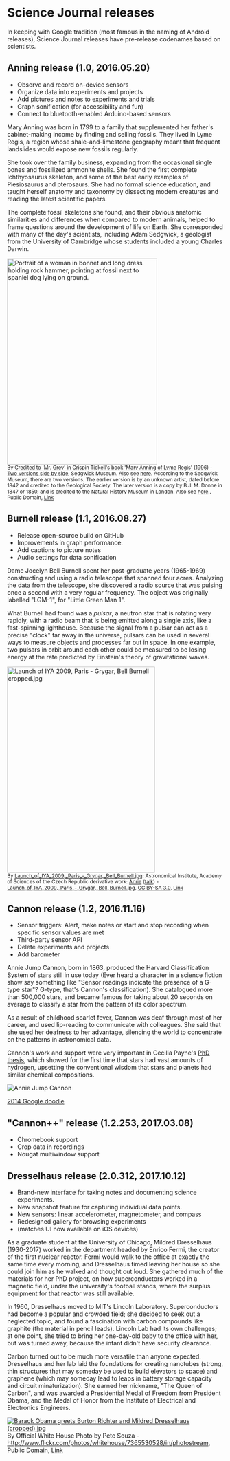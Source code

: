 # Science Journal releases

In keeping with Google tradition (most famous in the naming of Android releases),
Science Journal releases have pre-release codenames based on scientists.

## Anning release (1.0, 2016.05.20)

* Observe and record on-device sensors
* Organize data into experiments and projects
* Add pictures and notes to experiments and trials
* Graph sonification (for accessibility and fun)
* Connect to bluetooth-enabled Arduino-based sensors

Mary Anning was born in 1799 to a family that supplemented her father's cabinet-making income by
finding and selling fossils.  They lived in Lyme Regis, a region whose shale-and-limestone geography
meant that frequent landslides would expose new fossils regularly.

She took over the family business, expanding from the occasional single bones and fossilized
ammonite shells.  She found the first complete Ichthyosaurus skeleton, and some of the best
early examples of Plesiosaurus and pterosaurs.  She had no formal science education, and
taught herself anatomy and taxonomy by dissecting modern creatures and reading the latest
scientific papers.

The complete fossil skeletons she found, and their obvious anatomic similarities and
differences when compared to modern animals, helped to frame questions around the development of
life on Earth.  She corresponded with many of the day's scientists, including Adam Sedgwick,
a geologist from the University of Cambridge whose students included a young Charles
Darwin.

<p><a href="https://commons.wikimedia.org/wiki/File:Mary_Anning_painting.jpg#/media/File:Mary_Anning_painting.jpg"><img src="https://upload.wikimedia.org/wikipedia/commons/e/e7/Mary_Anning_painting.jpg" alt="Portrait of a woman in bonnet and long dress holding rock hammer, pointing at fossil next to spaniel dog lying on ground." height="480" width="349"></a><br><small>By <a rel="nofollow" class="external text" href="http://www.nhm.ac.uk/nature-online/online-exhibitions/art-themes/caught_in_oils/more/anning_more_info.htm">Credited to 'Mr. Grey' in Crispin Tickell's book 'Mary Anning of Lyme Regis' (1996)</a> - <a rel="nofollow" class="external text" href="http://www.sedgwickmuseum.org/education/Mary_Anning_Pictures.pdf">Two versions side by side</a>, Sedgwick Museum. Also see <a rel="nofollow" class="external text" href="http://www.sedgwickmuseum.org/education/ideas_and_evidence.html">here</a>. According to the Sedgwick Museum, there are two versions. The earlier version is by an unknown artist, dated before 1842 and credited to the Geological Society. The later version is a copy by B.J. M. Donne in 1847 or 1850, and is credited to the Natural History Museum in London. Also see <a rel="nofollow" class="external text" href="http://books.google.com/books?id=pe8VMJ0OLOgC&amp;pg=PA11">here</a>., Public Domain, <a href="https://commons.wikimedia.org/w/index.php?curid=3824696">Link</a></small></p>

## Burnell release (1.1, 2016.08.27)

* Release open-source build on GitHub
* Improvements in graph performance.
* Add captions to picture notes
* Audio settings for data sonification

Dame Jocelyn Bell Burnell spent her post-graduate years (1965-1969) constructing and using a radio
telescope that spanned four acres.  Analyzing the data from the telescope, she discovered a radio
source that was pulsing once a second with a very regular frequency.  The object was originally
labelled "LGM-1", for "Little Green Man 1".

What Burnell had found was a _pulsar_, a neutron star that is rotating very rapidly, with a radio
beam that is being emitted along a single axis, like a fast-spinning lighthouse.  Because the signal
from a pulsar can act as a precise "clock" far away in the universe, pulsars can be used in several
ways to measure objects and processes far out in space.  In one example, two pulsars in orbit around
each other could be measured to be losing energy at the rate predicted by Einstein's theory of
gravitational waves.

<p><a href="https://commons.wikimedia.org/wiki/File:Launch_of_IYA_2009,_Paris_-_Grygar,_Bell_Burnell_cropped.jpg#/media/File:Launch_of_IYA_2009,_Paris_-_Grygar,_Bell_Burnell_cropped.jpg"><img src="https://upload.wikimedia.org/wikipedia/commons/c/c4/Launch_of_IYA_2009%2C_Paris_-_Grygar%2C_Bell_Burnell_cropped.jpg" alt="Launch of IYA 2009, Paris - Grygar, Bell Burnell cropped.jpg" height="480" width="344"></a><br><small>By <a href="//commons.wikimedia.org/wiki/File:Launch_of_IYA_2009,_Paris_-_Grygar,_Bell_Burnell.jpg" title="File:Launch of IYA 2009, Paris - Grygar, Bell Burnell.jpg">Launch_of_IYA_2009,_Paris_-_Grygar,_Bell_Burnell.jpg</a>: Astronomical Institute, Academy of Sciences of the Czech Republic
derivative work: <a href="//commons.wikimedia.org/wiki/User:Anrie" title="User:Anrie">Anrie</a> (<a href="//commons.wikimedia.org/wiki/User_talk:Anrie" title="User talk:Anrie"><span class="signature-talk">talk</span></a>) - <a href="//commons.wikimedia.org/wiki/File:Launch_of_IYA_2009,_Paris_-_Grygar,_Bell_Burnell.jpg" title="File:Launch of IYA 2009, Paris - Grygar, Bell Burnell.jpg">Launch_of_IYA_2009,_Paris_-_Grygar,_Bell_Burnell.jpg</a>, <a href="http://creativecommons.org/licenses/by-sa/3.0" title="Creative Commons Attribution-Share Alike 3.0">CC BY-SA 3.0</a>, <a href="https://commons.wikimedia.org/w/index.php?curid=9988968">Link</a></small></p>

## Cannon release (1.2, 2016.11.16)

* Sensor triggers: Alert, make notes or start and stop recording when specific sensor values are met
* Third-party sensor API
* Delete experiments and projects
* Add barometer

Annie Jump Cannon, born in 1863, produced the Harvard Classification System of stars still in use
today (Ever heard a character in a science fiction show say something like "Sensor readings indicate
the presence of a G-type star"?  G-type, that's Cannon's classification).  She catalogued more than
500,000 stars, and became famous for taking about 20 seconds on average to classify a star from the
pattern of its color spectrum.

As a result of childhood scarlet fever, Cannon was deaf through most of her career, and used
lip-reading to communicate with colleagues.  She said that she used her deafness to her
advantage, silencing the world to concentrate on the patterns in astronomical data.

Cannon's work and support were very important in Cecilia Payne's
[PhD thesis](http://www.amnh.org/explore/resource-collections/cosmic-horizons/profile-cecilia-payne-and-the-composition-of-the-stars/),
which showed for the first time that stars had vast amounts of hydrogen, upsetting the conventional
wisdom that stars and planets had similar chemical compositions.

![Annie Jump Cannon](https://lh3.googleusercontent.com/6OMO6w4b7BLGxcJ6DLgqKQhHeBX4k_xuhRO9G3hfBmuiUBnTWK8yJNh0T_W2sEQPS4yDe63oo5sDZUPsc0qj2rPJxwcplZFHOPWRvwNO3A=s660)

[2014 Google doodle](https://www.google.com/doodles/annie-jump-cannons-151st-birthday)

## "Cannon++" release (1.2.253, 2017.03.08)

* Chromebook support
* Crop data in recordings
* Nougat multiwindow support

## Dresselhaus release (2.0.312, 2017.10.12)

* Brand-new interface for taking notes and documenting science experiments.
* New snapshot feature for capturing individual data points.
* New sensors: linear accelerometer, magnetometer, and compass
* Redesigned gallery for browsing experiments
* (matches UI now available on iOS devices)

As a graduate student at the University of Chicago, Mildred Dresselhaus (1930-2017)
worked in the department headed by Enrico Fermi, the creator of the first
nuclear reactor.  Fermi would walk to the office at exactly the same time every
morning, and Dresselhaus timed leaving her house so she could join him as he
walked and thought out loud.  She gathered much of the materials for her PhD
project, on how superconductors worked in a magnetic field, under the
university's football stands, where the surplus equipment for that reactor
was still available.

In 1960, Dresselhaus moved to MIT's Lincoln Laboratory.  Superconductors
had become a popular and crowded field; she decided to seek out a neglected
topic, and found a fascination with carbon compounds like graphite
(the material in pencil leads).  Lincoln Lab had its own challenges; at one
point, she tried to bring her one-day-old baby to the office with her, but
was turned away, because the infant didn't have security clearance.

Carbon turned out to be much more versatile than anyone expected.  Dresselhaus
and her lab laid the foundations for creating nanotubes (strong, thin structures
that may someday be used to build elevators to space) and graphene (which
may someday lead to leaps in battery storage capacity and circuit
minaturization).  She earned her nickname, "The Queen of Carbon", and
was awarded a Presidential Medal of Freedom from President Obama, and
the Medal of Honor from the Institute of Electrical and Electronics Engineers.

<p><a href="https://commons.wikimedia.org/wiki/File:Barack_Obama_greets_Burton_Richter_and_Mildred_Dresselhaus_(cropped).jpg#/media/File:Barack_Obama_greets_Burton_Richter_and_Mildred_Dresselhaus_(cropped).jpg"><img src="https://upload.wikimedia.org/wikipedia/commons/f/f5/Barack_Obama_greets_Burton_Richter_and_Mildred_Dresselhaus_%28cropped%29.jpg" alt="Barack Obama greets Burton Richter and Mildred Dresselhaus (cropped).jpg"></a><br>By Official White House Photo by Pete Souza - <a rel="nofollow" class="external free" href="http://www.flickr.com/photos/whitehouse/7365530528/in/photostream">http://www.flickr.com/photos/whitehouse/7365530528/in/photostream</a>, Public Domain, <a href="https://commons.wikimedia.org/w/index.php?curid=38819247">Link</a></p>
